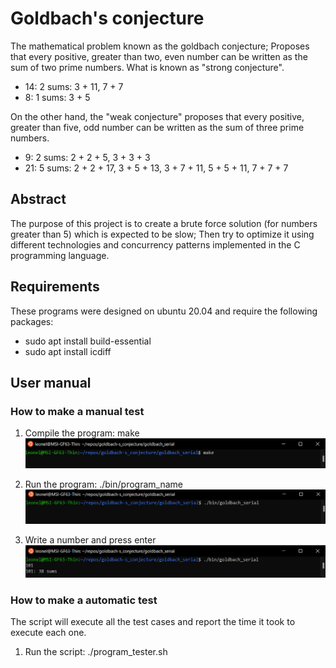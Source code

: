 # Goldbach's conjecture

The mathematical problem known as the goldbach conjecture; Proposes that every positive, greater than two, even number can be written as the sum of two prime numbers. What is known as "strong conjecture".

- 14: 2 sums: 3 + 11, 7 + 7
- 8: 1 sums: 3 + 5

On the other hand, the "weak conjecture" proposes that every positive, greater than five, odd number can be written as the sum of three prime numbers.

- 9: 2 sums: 2 + 2 + 5, 3 + 3 + 3
- 21: 5 sums: 2 + 2 + 17, 3 + 5 + 13, 3 + 7 + 11, 5 + 5 + 11, 7 + 7 + 7

## Abstract

The purpose of this project is to create a brute force solution (for numbers greater than 5) which is expected to be slow; Then try to optimize it using different technologies and concurrency patterns implemented in the C programming language.

## Requirements

These programs were designed on ubuntu 20.04 and require the following packages:
- sudo apt install build-essential
- sudo apt install icdiff

## User manual 

### How to make a manual test
1) Compile the program: make
![makeImg](img/Make.png)

2) Run the program: ./bin/program_name
![runImg](img/Execute.png)

3) Write a number and press enter
![writeImg](img/Write.png)

### How to make a automatic test
The script will execute all the test cases and report the time it took to execute each one.

1) Run the script: ./program_tester.sh
